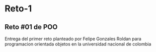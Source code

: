 # Reto-1
## Reto #01 de POO
Entrega del primer reto planteado por Felipe Gonzales Roldan para programacion orientada objetos en la universidad nacional de colombia

